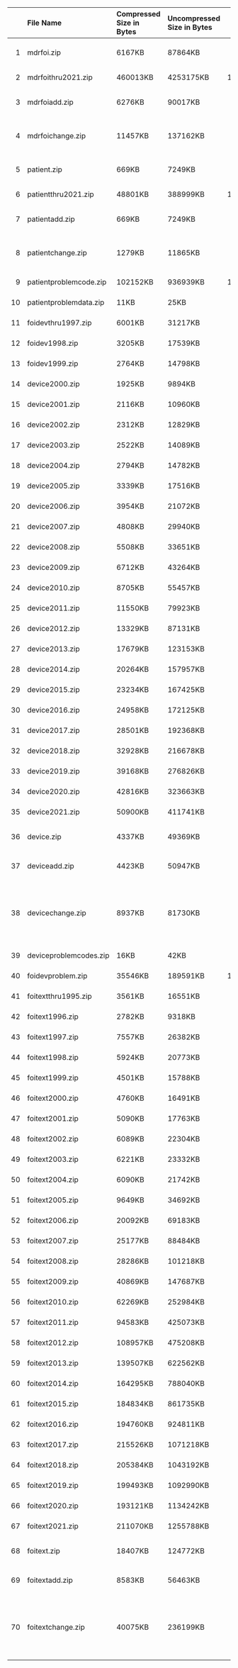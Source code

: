 |    | File Name              | Compressed Size in Bytes   | Uncompressed Size in Bytes   |   Total Records | Description                                                                                                         |
|---:|:-----------------------|:---------------------------|:-----------------------------|----------------:|:--------------------------------------------------------------------------------------------------------------------|
|  1 | mdrfoi.zip             | 6167KB                     | 87864KB                      |          263604 | MAUDE Base records received to date for 2022                                                                        |
|  2 | mdrfoithru2021.zip     | 460013KB                   | 4253175KB                    |        12830703 | Master Record through 2021                                                                                          |
|  3 | mdrfoiadd.zip          | 6276KB                     | 90017KB                      |          269188 | New MAUDE Base records for the current month.                                                                       |
|  4 | mdrfoichange.zip       | 11457KB                    | 137162KB                     |          421553 | MAUDE Base data updates: changes to existing Base data.                                                             |
|  5 | patient.zip            | 669KB                      | 7249KB                       |          269189 | MAUDE Patient records received to date for 2022                                                                     |
|  6 | patientthru2021.zip    | 48801KB                    | 388999KB                     |        12807701 | Patient Record through 2021                                                                                         |
|  7 | patientadd.zip         | 669KB                      | 7249KB                       |          269189 | New MAUDE Patient records for the current month.                                                                    |
|  8 | patientchange.zip      | 1279KB                     | 11865KB                      |          421575 | MAUDE Patient data updates: changes to existing Base data.                                                          |
|  9 | patientproblemcode.zip | 102152KB                   | 936939KB                     |        13648426 | Device Data for patientproblemcode                                                                                  |
| 10 | patientproblemdata.zip | 11KB                       | 25KB                         |             998 | Patient Problem Data                                                                                                |
| 11 | foidevthru1997.zip     | 6001KB                     | 31217KB                      |          136917 | Device Data through 1997                                                                                            |
| 12 | foidev1998.zip         | 3205KB                     | 17539KB                      |           63440 | Device Data for 1998                                                                                                |
| 13 | foidev1999.zip         | 2764KB                     | 14798KB                      |           52880 | Device Data for 1999                                                                                                |
| 14 | device2000.zip         | 1925KB                     | 9894KB                       |           53114 | Device Data for 2000                                                                                                |
| 15 | device2001.zip         | 2116KB                     | 10960KB                      |           59073 | Device Data for 2001                                                                                                |
| 16 | device2002.zip         | 2312KB                     | 12829KB                      |           70383 | Device Data for 2002                                                                                                |
| 17 | device2003.zip         | 2522KB                     | 14089KB                      |           77946 | Device Data for 2003                                                                                                |
| 18 | device2004.zip         | 2794KB                     | 14782KB                      |           82885 | Device Data for 2004                                                                                                |
| 19 | device2005.zip         | 3339KB                     | 17516KB                      |           99770 | Device Data for 2005                                                                                                |
| 20 | device2006.zip         | 3954KB                     | 21072KB                      |          120484 | Device Data for 2006                                                                                                |
| 21 | device2007.zip         | 4808KB                     | 29940KB                      |          172204 | Device Data for 2007                                                                                                |
| 22 | device2008.zip         | 5508KB                     | 33651KB                      |          195471 | Device Data for 2008                                                                                                |
| 23 | device2009.zip         | 6712KB                     | 43264KB                      |          243109 | Device Data for 2009                                                                                                |
| 24 | device2010.zip         | 8705KB                     | 55457KB                      |          304402 | Device Data for 2010                                                                                                |
| 25 | device2011.zip         | 11550KB                    | 79923KB                      |          446875 | Device Data for 2011                                                                                                |
| 26 | device2012.zip         | 13329KB                    | 87131KB                      |          487726 | Device Data for 2012                                                                                                |
| 27 | device2013.zip         | 17679KB                    | 123153KB                     |          682274 | Device Data for 2013                                                                                                |
| 28 | device2014.zip         | 20264KB                    | 157957KB                     |          863778 | Device Data for 2014                                                                                                |
| 29 | device2015.zip         | 23234KB                    | 167425KB                     |          862586 | Device Data for 2015                                                                                                |
| 30 | device2016.zip         | 24958KB                    | 172125KB                     |          868366 | Narrative Data for 2016                                                                                             |
| 31 | device2017.zip         | 28501KB                    | 192368KB                     |          938695 | Narrative Data for 2017                                                                                             |
| 32 | device2018.zip         | 32928KB                    | 216678KB                     |         1050350 | Narrative Data for 2018                                                                                             |
| 33 | device2019.zip         | 39168KB                    | 276826KB                     |         1333422 | Narrative Data for 2019                                                                                             |
| 34 | device2020.zip         | 42816KB                    | 323663KB                     |         1567579 | Narrative Data for 2020                                                                                             |
| 35 | device2021.zip         | 50900KB                    | 411741KB                     |         2030160 | Narrative Data for 2021                                                                                             |
| 36 | device.zip             | 4337KB                     | 49369KB                      |          263948 | Device Data received to date for 2022                                                                               |
| 37 | deviceadd.zip          | 4423KB                     | 50947KB                      |          269535 | New MAUDE Device data for the current month.                                                                        |
| 38 | devicechange.zip       | 8937KB                     | 81730KB                      |          422402 | Device data updates: changes to existing Device data and additional Device data for existing Base records.          |
| 39 | deviceproblemcodes.zip | 16KB                       | 42KB                         |            1704 | Device Problem Data                                                                                                 |
| 40 | foidevproblem.zip      | 35546KB                    | 189591KB                     |        13578105 | Device Data for foidevproblem                                                                                       |
| 41 | foitextthru1995.zip    | 3561KB                     | 16551KB                      |           27401 | Narrative data through 1995                                                                                         |
| 42 | foitext1996.zip        | 2782KB                     | 9318KB                       |           32059 | Narrative Data for 1996                                                                                             |
| 43 | foitext1997.zip        | 7557KB                     | 26382KB                      |           91009 | Narrative Data for 1997                                                                                             |
| 44 | foitext1998.zip        | 5924KB                     | 20773KB                      |           68316 | Narrative Data for 1998                                                                                             |
| 45 | foitext1999.zip        | 4501KB                     | 15788KB                      |           51119 | Narrative Data for 1999                                                                                             |
| 46 | foitext2000.zip        | 4760KB                     | 16491KB                      |           52625 | Narrative Data for 2000                                                                                             |
| 47 | foitext2001.zip        | 5090KB                     | 17763KB                      |           57986 | Narrative Data for 2001                                                                                             |
| 48 | foitext2002.zip        | 6089KB                     | 22304KB                      |           64859 | Narrative Data for 2002                                                                                             |
| 49 | foitext2003.zip        | 6221KB                     | 23332KB                      |           66241 | Narrative Data for 2003                                                                                             |
| 50 | foitext2004.zip        | 6090KB                     | 21742KB                      |           56117 | Narrative Data for 2004                                                                                             |
| 51 | foitext2005.zip        | 9649KB                     | 34692KB                      |           95044 | Narrative Data for 2005                                                                                             |
| 52 | foitext2006.zip        | 20092KB                    | 69183KB                      |          177414 | Narrative Data for 2006                                                                                             |
| 53 | foitext2007.zip        | 25177KB                    | 88484KB                      |          232627 | Narrative Data for 2007                                                                                             |
| 54 | foitext2008.zip        | 28286KB                    | 101218KB                     |          264972 | Narrative Data for 2008                                                                                             |
| 55 | foitext2009.zip        | 40869KB                    | 147687KB                     |          388042 | Narrative Data for 2009                                                                                             |
| 56 | foitext2010.zip        | 62269KB                    | 252984KB                     |          635654 | Narrative Data for 2010                                                                                             |
| 57 | foitext2011.zip        | 94583KB                    | 425073KB                     |         1040278 | Narrative Data for 2011                                                                                             |
| 58 | foitext2012.zip        | 108957KB                   | 475208KB                     |         1167621 | Narrative Data for 2012                                                                                             |
| 59 | foitext2013.zip        | 139507KB                   | 622562KB                     |         1609332 | Narrative Data for 2013                                                                                             |
| 60 | foitext2014.zip        | 164295KB                   | 788040KB                     |         1948365 | Narrative Data for 2014                                                                                             |
| 61 | foitext2015.zip        | 184834KB                   | 861735KB                     |         2073784 | Narrative Data for 2015                                                                                             |
| 62 | foitext2016.zip        | 194760KB                   | 924811KB                     |         2180342 | Narrative Data for 2016                                                                                             |
| 63 | foitext2017.zip        | 215526KB                   | 1071218KB                    |         2363072 | Narrative Data for 2017                                                                                             |
| 64 | foitext2018.zip        | 205384KB                   | 1043192KB                    |         2577631 | Narrative Data for 2018                                                                                             |
| 65 | foitext2019.zip        | 199493KB                   | 1092990KB                    |         2834673 | Narrative Data for 2019                                                                                             |
| 66 | foitext2020.zip        | 193121KB                   | 1134242KB                    |         3039449 | Narrative Data for 2020                                                                                             |
| 67 | foitext2021.zip        | 211070KB                   | 1255788KB                    |         3625862 | Narrative Data for 2021                                                                                             |
| 68 | foitext.zip            | 18407KB                    | 124772KB                     |          441898 | Narrative Data received to date for 2022                                                                            |
| 69 | foitextadd.zip         | 8583KB                     | 56463KB                      |          200966 | New MAUDE Narrative data for the current month.                                                                     |
| 70 | foitextchange.zip      | 40075KB                    | 236199KB                     |          689056 | Narrative data updates: changes to existing narrative data and additional narrative data for existing base records. |
